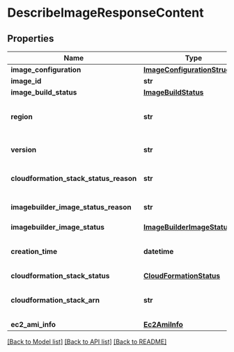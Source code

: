 # DescribeImageResponseContent


## Properties
Name | Type | Description | Notes
------------ | ------------- | ------------- | -------------
**image_configuration** | [**ImageConfigurationStructure**](ImageConfigurationStructure.md) |  | 
**image_id** | **str** | Id of the Image | 
**image_build_status** | [**ImageBuildStatus**](ImageBuildStatus.md) |  | 
**region** | **str** | AWS region where the image is created | 
**version** | **str** | ParallelCluster version used to build the image | 
**cloudformation_stack_status_reason** | **str** | Reason for the CloudFormation stack status | [optional] 
**imagebuilder_image_status_reason** | **str** | Reason for the ImageBuilder Image status. | [optional] 
**imagebuilder_image_status** | [**ImageBuilderImageStatus**](ImageBuilderImageStatus.md) |  | [optional] 
**creation_time** | **datetime** | Timestamp representing the image creation time | [optional] 
**cloudformation_stack_status** | [**CloudFormationStatus**](CloudFormationStatus.md) |  | [optional] 
**cloudformation_stack_arn** | **str** | ARN of the main CloudFormation stack | [optional] 
**ec2_ami_info** | [**Ec2AmiInfo**](Ec2AmiInfo.md) |  | [optional] 

[[Back to Model list]](../README.md#documentation-for-models) [[Back to API list]](../README.md#documentation-for-api-endpoints) [[Back to README]](../README.md)


